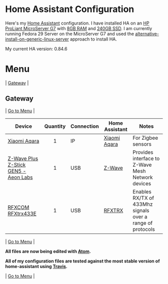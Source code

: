 # Home Assistant Configuration

Here's my [Home Assistant](https://home-assistant.io/) configuration. I have installed HA on an [HP ProLiant MicroServer G7](https://amzn.to/2CXyVs0) with [8GB RAM](https://amzn.to/2TBaAxs) and [240GB SSD](https://amzn.to/2TyWfBR). I am currently running Fedora 29 Server on the MicroServer G7 and used the [alternative-install-on-generic-linux-server](https://www.home-assistant.io/hassio/installation/#alternative-install-on-generic-linux-server) approach to install HA.

My current HA version:  0.84.6


# <a name="menu">Menu</a>
 | [Gateway](#gateway) |


## <a name="hubs">Gateway</a>

| [Go to Menu](#gateway) |

| Device  | Quantity | Connection | Home Assistant | Notes |
| ------------- | :---: | ------------- | ------------- | ------------- |
| [Xiaomi Aqara](http://bit.ly/2CXK3Fu) | 1 | IP | [Xiaomi Aqara](https://www.home-assistant.io/components/xiaomi_aqara/) | For Zigbee sensors|
| [Z-Wave Plus Z-Stick GEN5 - Aeon Labs](https://amzn.to/2TwgrEu) | 1 | USB | [Z-Wave](https://www.home-assistant.io/components/zwave/) | Provides interface to Z-Wave Mesh Network devices|
| [RFXCOM RFXtrx433E](http://bit.ly/2CWB8UH) | 1 | USB | [RFXTRX](https://www.home-assistant.io/components/rfxtrx/) | Enables RX/TX of 433Mhz signals over a range of protocols|


| [Go to Menu](#menu) |


**All files are now being edited with [Atom](https://atom.io/).**

**All of my configuration files are tested against the most stable version of home-assistant using [Travis](https://travis-ci.org/lbtm/home-assistant-config).**


| [Go to Menu](#menu) |
